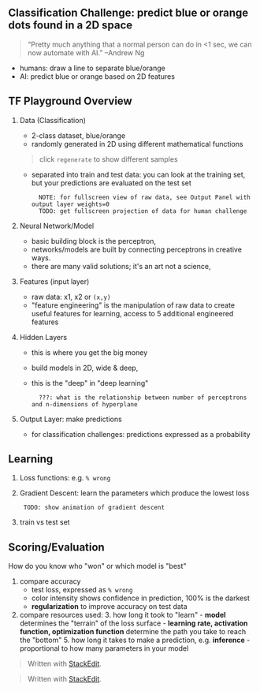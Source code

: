 

## Classification Challenge: predict blue or orange dots found in a 2D space
> “Pretty much anything that a normal person can do in <1 sec, we can now automate with AI.” –Andrew Ng
-	humans: draw a line to separate blue/orange	
-	AI: predict blue or orange based on 2D features
	
## TF Playground Overview
1. Data (Classification)
	- 2-class dataset, blue/orange
	- randomly generated in 2D using different mathematical functions
	> click `regenerate` to show different samples					
	- separated into train and test data: you can look at the training set, but your predictions are evaluated on the test set
	
			NOTE: for fullscreen view of raw data, see Output Panel with output layer weights=0
			TODO: get fullscreen projection of data for human challenge
	
3. Neural Network/Model
	- basic building block is the perceptron,  
	- networks/models are built by connecting perceptrons in creative ways. 
	- there are many valid solutions; it's an art not a science, 
4. Features (input layer)
	- raw data: x1, x2  or `(x,y)`
	- "feature engineering" is the manipulation of raw data to create useful features for learning, access to 5 additional engineered features
	
5. Hidden Layers
	- this is where you get the big money
	- build models in 2D, wide & deep, 
	- this is the "deep" in "deep learning"
			
			???: what is the relationship between number of perceptrons and n-dimensions of hyperplane
			
6. Output Layer: make predictions
	- for classification challenges: predictions expressed as a probability

## Learning
1. Loss functions: e.g. `% wrong`
2. Gradient Descent: learn the parameters which produce the lowest loss

		TODO: show animation of gradient descent
4. train vs test set

## Scoring/Evaluation
How do you know who  "won" or which model is "best"
1. compare accuracy
	- test loss, expressed as `% wrong`
	- color intensity shows confidence in prediction, 100% is the darkest
	- **regularization** to improve accuracy on test data
2. compare resources used:
	3. how long it took to "learn"
		- **model** determines the "terrain" of the loss surface
		- **learning rate, activation function, optimization function** determine the path you take to reach the "bottom"
	5. how long it takes to make a prediction, e.g. **inference**
		- proportional to how many parameters in your model



> Written with [StackEdit](https://stackedit.io/).

> Written with [StackEdit](https://stackedit.io/).
<!--stackedit_data:
eyJoaXN0b3J5IjpbMjI5ODUyODM3XX0=
-->